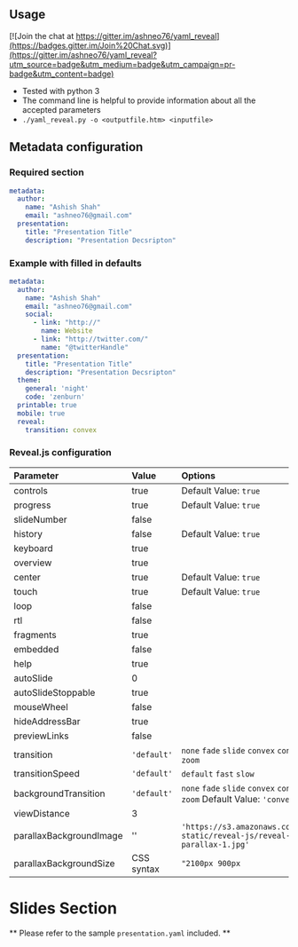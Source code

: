## Usage

[![Join the chat at https://gitter.im/ashneo76/yaml_reveal](https://badges.gitter.im/Join%20Chat.svg)](https://gitter.im/ashneo76/yaml_reveal?utm_source=badge&utm_medium=badge&utm_campaign=pr-badge&utm_content=badge)
* Tested with python 3
* The command line is helpful to provide information about all the accepted parameters
* `./yaml_reveal.py -o <outputfile.htm> <inputfile>`

## Metadata configuration

### Required section
```yaml
metadata:
  author:
    name: "Ashish Shah"
    email: "ashneo76@gmail.com"
  presentation:
    title: "Presentation Title"
    description: "Presentation Decsripton"
```

### Example with filled in defaults

```yaml
metadata:
  author:
    name: "Ashish Shah"
    email: "ashneo76@gmail.com"
    social:
      - link: "http://"
        name: Website
      - link: "http://twitter.com/"
        name: "@twitterHandle"
  presentation:
    title: "Presentation Title"
    description: "Presentation Decsripton"
  theme:
    general: 'night'
    code: 'zenburn'
  printable: true
  mobile: true
  reveal:
    transition: convex
```

### Reveal.js configuration

|Parameter|Value|Options|
|:-----|:----|:---|
|controls|true|Default Value: `true`|
|progress|true|Default Value: `true`|
|slideNumber|false||
|history|false|Default Value: `true`|
|keyboard|true||
|overview|true||
|center|true|Default Value: `true`|
|touch|true|Default Value: `true`|
|loop|false||
|rtl|false||
|fragments|true||
|embedded|false||
|help|true||
|autoSlide|0||
|autoSlideStoppable|true||
|mouseWheel|false||
|hideAddressBar|true||
|previewLinks|false||
|transition|`'default'`|`none` `fade` `slide` `convex` `concave` `zoom`|
|transitionSpeed|`'default'`|`default` `fast` `slow`|
|backgroundTransition|`'default'`|`none` `fade` `slide` `convex` `concave` `zoom` Default Value: `'convex'`|
|viewDistance|3||
|parallaxBackgroundImage|''|`'https://s3.amazonaws.com/hakim-static/reveal-js/reveal-parallax-1.jpg'`|
|parallaxBackgroundSize|CSS syntax|`"2100px 900px`|

# Slides Section
** Please refer to the sample `presentation.yaml` included. **
